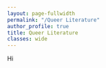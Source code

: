 ```yaml
---
layout: page-fullwidth
permalink: "/Queer Literature"
author_profile: true
title: Queer Literature 
classes: wide
---
```


Hi

